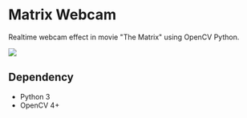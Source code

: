 # Matrix Webcam

Realtime webcam effect in movie "The Matrix" using OpenCV Python.

![](result/result.png)

## Dependency

- Python 3
- OpenCV 4+
